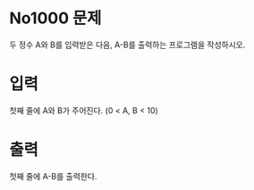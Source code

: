 # No1000 문제
두 정수 A와 B를 입력받은 다음, A-B를 출력하는 프로그램을 작성하시오.

# 입력
첫째 줄에 A와 B가 주어진다. (0 < A, B < 10)

# 출력
첫째 줄에 A-B를 출력한다.
